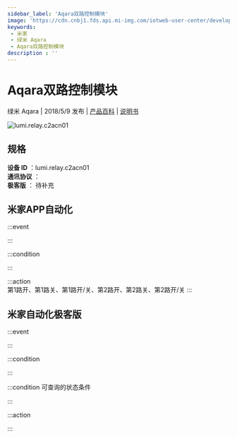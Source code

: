```yaml
---
sidebar_label: 'Aqara双路控制模块'
image: 'https://cdn.cnbj1.fds.api.mi-img.com/iotweb-user-center/developer_1679073307565UWsnxFnt.png?GalaxyAccessKeyId=AKVGLQWBOVIRQ3XLEW&Expires=9223372036854775807&Signature=dfjL+4xiNyxANA8wxJ3l6FOBPvE='
keywords: 
 - 米家
 - 绿米 Aqara
 - Aqara双路控制模块
description : ''
---
```

# Aqara双路控制模块

绿米 Aqara | 2018/5/9 发布 | [产品百科](https://home.mi.com/webapp/content/baike/product/index.html?model=lumi.relay.c2acn01/) | [说明书](https://home.mi.com/views/introduction.html?model=lumi.relay.c2acn01&region=cn)

![lumi.relay.c2acn01](https://cdn.cnbj1.fds.api.mi-img.com/iotweb-user-center/developer_1679073307565UWsnxFnt.png?GalaxyAccessKeyId=AKVGLQWBOVIRQ3XLEW&Expires=9223372036854775807&Signature=dfjL+4xiNyxANA8wxJ3l6FOBPvE=)

## 规格  
> 
**设备 ID** ：lumi.relay.c2acn01  
**通讯协议** ：  
**极客版**  ： 待补充 


## 米家APP自动化  

:::event  

:::

:::condition  

:::

:::action   
第1路开、第1路关、第1路开/关、第2路开、第2路关、第2路开/关
:::

## 米家自动化极客版  

:::event  

:::

:::condition  

:::

:::condition 可查询的状态条件  

:::

:::action  

:::

        
